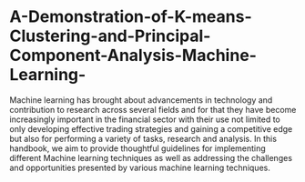 # A-Demonstration-of-K-means-Clustering-and-Principal-Component-Analysis-Machine-Learning-

Machine learning has brought about advancements in technology and contribution to research across several fields and for that they have become increasingly important in the financial sector with their use not limited to only developing effective trading strategies and gaining a competitive edge but also for performing a variety of tasks, research and analysis. In this handbook, we aim to provide thoughtful guidelines for implementing different Machine learning techniques as well as addressing the challenges and opportunities presented by various machine learning techniques.
